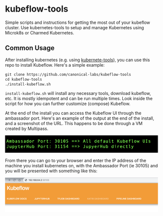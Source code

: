 # kubeflow-tools

Simple scripts and instructions for getting the most out of your kubeflow cluster. Use kubernetes-tools to setup and manage Kubernetes using Microk8s or Charmed Kubernetes.

## Common Usage

After installing kubernetes (e.g. using [kubernete-tools](https://github.com/canonical-labs/kubernetes-tools)), you can use this repo to install Kubeflow. Here's a simple example:

```
git clone https://github.com/canonical-labs/kubeflow-tools
cd kubeflow-tools
./install-kubeflow.sh
```

`install-kubeflow.sh` will install any necessary tools, download kubeflow, etc. It is mostly idempotent and can be run multiple times. Look inside the script for how you can further customize (compose) Kubeflow.

At the end of the install you can access the Kubeflow UI through the ambassador port. Here's an example of the output at the end of the install, and a screenshot of the URL. This happens to be done through a VM created by Multipass.

![install-kubeflow result](docs/images/kubeflow-install-result.png)

From there you can go to your browser and enter the IP address of the machine you install kubernetes on, with the Ambassador Port (ie 30105) and you will be presented with something like this:

![Kubeflow UI](docs/images/kubeflow-main-ui.png)
